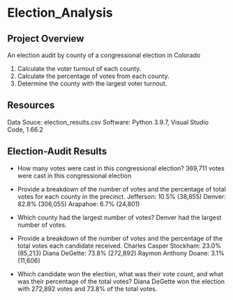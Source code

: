 # Election_Analysis

## Project Overview
An election audit by county of a congressional election in Colorado
  1. Calculate the voter turnout of each county.
  2. Calculate the percentage of votes from each county. 
  3. Determine the county with the largest voter turnout.

## Resources
  Data Souce: election_results.csv
  Software: Python 3.9.7, Visual Studio Code, 1.66.2

## Election-Audit Results   
- How many votes were cast in this congressional election?
    369,711 votes were cast in this congressional election

- Provide a breakdown of the number of votes and the percentage of total votes for  each county in the precinct.
    Jefferson: 10.5% (38,855)
    Denver: 82.8% (306,055)
    Arapahoe: 6.7% (24,801)

- Which county had the largest number of votes?
    Denver had the largest number of votes.

- Provide a breakdown of the number of votes and the percentage of the total votes each candidate received. 
    Charles Casper Stockham: 23.0% (85,213)
    Diana DeGette: 73.8% (272,892)
    Raymon Anthony Doane: 3.1% (11,606)

- Which candidate won the election, what was their vote count, and what was their percentage of the total votes?
    Diana DeGette won the election with 272,892 votes and 73.8% of the total votes.


